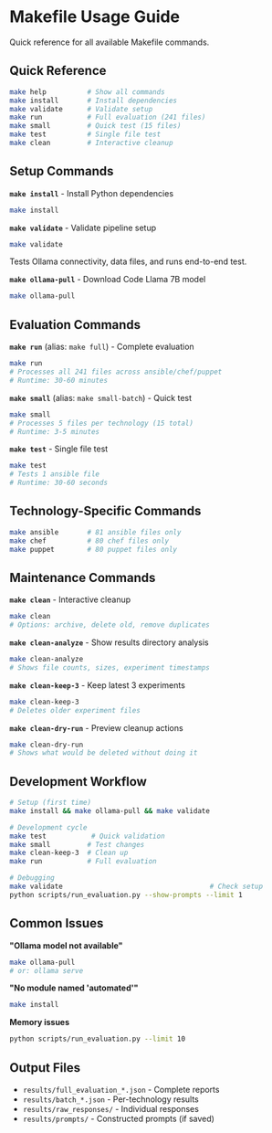 # Makefile Usage Guide

Quick reference for all available Makefile commands.

## Quick Reference

```bash
make help          # Show all commands
make install       # Install dependencies
make validate      # Validate setup
make run           # Full evaluation (241 files)
make small         # Quick test (15 files)
make test          # Single file test
make clean         # Interactive cleanup
```

## Setup Commands

**`make install`** - Install Python dependencies

```bash
make install
```

**`make validate`** - Validate pipeline setup

```bash
make validate
```

Tests Ollama connectivity, data files, and runs end-to-end test.

**`make ollama-pull`** - Download Code Llama 7B model

```bash
make ollama-pull
```

## Evaluation Commands

**`make run`** (alias: `make full`) - Complete evaluation

```bash
make run
# Processes all 241 files across ansible/chef/puppet
# Runtime: 30-60 minutes
```

**`make small`** (alias: `make small-batch`) - Quick test

```bash
make small
# Processes 5 files per technology (15 total)
# Runtime: 3-5 minutes
```

**`make test`** - Single file test

```bash
make test
# Tests 1 ansible file
# Runtime: 30-60 seconds
```

## Technology-Specific Commands

```bash
make ansible       # 81 ansible files only
make chef          # 80 chef files only
make puppet        # 80 puppet files only
```

## Maintenance Commands

**`make clean`** - Interactive cleanup

```bash
make clean
# Options: archive, delete old, remove duplicates
```

**`make clean-analyze`** - Show results directory analysis

```bash
make clean-analyze
# Shows file counts, sizes, experiment timestamps
```

**`make clean-keep-3`** - Keep latest 3 experiments

```bash
make clean-keep-3
# Deletes older experiment files
```

**`make clean-dry-run`** - Preview cleanup actions

```bash
make clean-dry-run
# Shows what would be deleted without doing it
```

## Development Workflow

```bash
# Setup (first time)
make install && make ollama-pull && make validate

# Development cycle
make test           # Quick validation
make small         # Test changes
make clean-keep-3  # Clean up
make run           # Full evaluation

# Debugging
make validate                                    # Check setup
python scripts/run_evaluation.py --show-prompts --limit 1
```

## Common Issues

**"Ollama model not available"**

```bash
make ollama-pull
# or: ollama serve
```

**"No module named 'automated'"**

```bash
make install
```

**Memory issues**

```bash
python scripts/run_evaluation.py --limit 10
```

## Output Files

- `results/full_evaluation_*.json` - Complete reports
- `results/batch_*.json` - Per-technology results
- `results/raw_responses/` - Individual responses
- `results/prompts/` - Constructed prompts (if saved)
